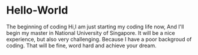 # Hello-World
The beginning of coding
Hi,I am just starting my coding life now, And I'll begin my master in National University of Singapore.
It will be a nice experience, but also very challenging.
Because I have a poor backgroud of coding.
That will be fine, word hard and achieve your dream.
